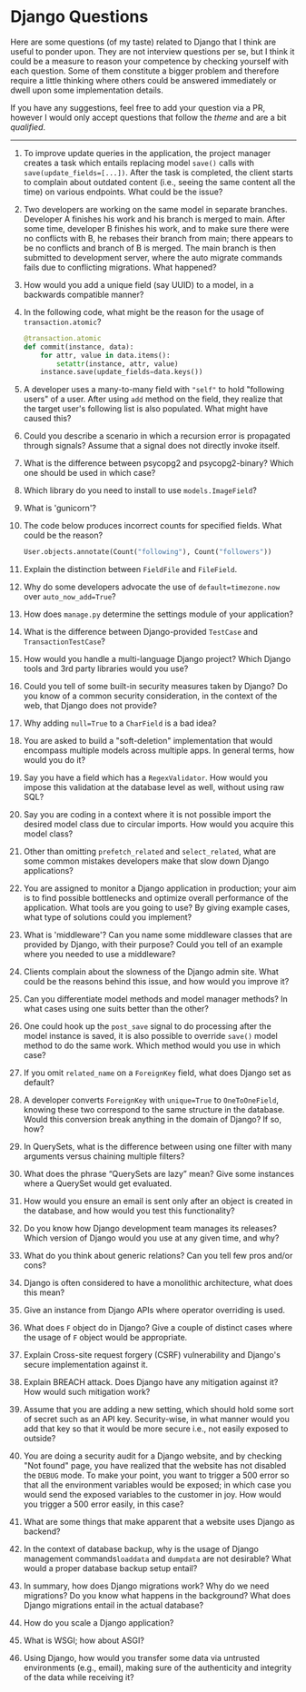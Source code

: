 # Django Questions


Here are some questions (of my taste) related to Django that I think are useful
to ponder upon. They are not interview questions per se, but I think it could be
a measure to reason your competence by checking yourself with each question.
Some of them constitute a bigger problem and therefore require a little thinking
where others could be answered immediately or dwell upon some implementation
details.

If you have any suggestions, feel free to add your question via a PR, however I
would only accept questions that follow the *theme* and are a bit *qualified*.


---


1. To improve update queries in the application, the project manager creates a
task which entails replacing model `save()` calls with
`save(update_fields=[...])`. After the task is completed, the client starts to
complain about outdated content (i.e., seeing the same content all the time) on
various endpoints. What could be the issue?

2. Two developers are working on the same model in separate branches. Developer
A finishes his work and his branch is merged to main. After some time, developer
B finishes his work, and to make sure there were no conflicts with B, he rebases
their branch from main; there appears to be no conflicts and branch of B is
merged. The main branch is then submitted to development server, where the auto
migrate commands fails due to conflicting migrations. What happened?

3. How would you add a unique field (say UUID) to a model, in a backwards
compatible manner?

4. In the following code, what might be the reason for the usage of
`transaction.atomic`?
   ```python
   @transaction.atomic
   def commit(instance, data):
       for attr, value in data.items():
           setattr(instance, attr, value)
       instance.save(update_fields=data.keys())
    ```

5. A developer uses a many-to-many field with `"self"` to hold "following users"
of a user. After using `add` method on the field, they realize that the target
user's following list is also populated. What might have caused this?

6. Could you describe a scenario in which a recursion error is propagated
through signals? Assume that a signal does not directly invoke itself.

7. What is the difference between psycopg2 and psycopg2-binary? Which one should
be used in which case?

8. Which library do you need to install to use `models.ImageField`?

9. What is 'gunicorn'?

10. The code below produces incorrect counts for specified fields. What could be
the reason?
    ```python
    User.objects.annotate(Count("following"), Count("followers"))
    ```

11. Explain the distinction between `FieldFile` and `FileField`.

12. Why do some developers advocate the use of `default=timezone.now` over
`auto_now_add=True`?

13. How does `manage.py` determine the settings module of your application?

14. What is the difference between Django-provided `TestCase` and
`TransactionTestCase`?

15. How would you handle a multi-language Django project? Which Django tools and
3rd party libraries would you use?

16. Could you tell of some built-in security measures taken by Django? Do you
know of a common security consideration, in the context of the web, that Django
does not provide?

17. Why adding `null=True` to a `CharField` is a bad idea?

18. You are asked to build a "soft-deletion" implementation that would encompass
multiple models across multiple apps. In general terms, how would you do it?

19. Say you have a field which has a `RegexValidator`. How would you impose this 
validation at the database level as well, without using raw SQL?

20. Say you are coding in a context where it is not possible import
the desired model class due to circular imports. How would you acquire this
model class?

21. Other than omitting `prefetch_related` and `select_related`, what are some
common mistakes developers make that slow down Django applications?

22. You are assigned to monitor a Django application in production; your aim is
to find possible bottlenecks and optimize overall performance of the
application. What tools are you going to use? By giving example cases, what type
of solutions could you implement?

23. What is 'middleware'? Can you name some middleware classes that are provided
by Django, with their purpose? Could you tell of an example where you needed to
use a middleware?

24. Clients complain about the slowness of the Django admin site. What could be
the reasons behind this issue, and how would you improve it?

25. Can you differentiate model methods and model manager methods? In what cases
using one suits better than the other?

26. One could hook up the `post_save` signal to do processing after the model
instance is saved, it is also possible to override `save()` model method to do
the same work. Which method would you use in which case?

27. If you omit `related_name` on a `ForeignKey` field, what does Django set as
default?

28. A developer converts `ForeignKey` with `unique=True` to `OneToOneField`,
knowing these two correspond to the same structure in the database. Would this
conversion break anything in the domain of Django? If so, how?

29. In QuerySets, what is the difference between using one filter with many
arguments versus chaining multiple filters?

30. What does the phrase “QuerySets are lazy” mean? Give some instances where a
QuerySet would get evaluated.

31. How would you ensure an email is sent only after an object is created in
the database, and how would you test this functionality?

32. Do you know how Django development team manages its releases? Which version
of Django would you use at any given time, and why?

33. What do you think about generic relations? Can you tell few pros and/or
cons?

34. Django is often considered to have a monolithic architecture, what does this
mean?

35. Give an instance from Django APIs where operator overriding is used.

36. What does `F` object do in Django? Give a couple of distinct cases where the
usage of `F` object would be appropriate. 

37. Explain Cross-site request forgery (CSRF) vulnerability and Django's
secure implementation against it.

38. Explain BREACH attack. Does Django have any mitigation against it? How
would such mitigation work?

39. Assume that you are adding a new setting, which should hold some sort of
secret such as an API key. Security-wise, in what manner would you add that key
so that it would be more secure i.e., not easily exposed to outside?

40. You are doing a security audit for a Django website, and by checking
"Not found" page, you have realized that the website has not disabled the
`DEBUG` mode. To make your point, you want to trigger a 500 error so that all 
the environment variables would be exposed; in which case you would send the
exposed variables to the customer in joy. How would you trigger a 500 error
easily, in this case?

41. What are some things that make apparent that a website uses Django as backend?

42. In the context of database backup, why is the usage of  Django management
commands`loaddata` and `dumpdata` are not desirable? What would a proper database
backup setup entail?

43. In summary, how does Django migrations work? Why do we need migrations? Do
you know what happens in the background? What does Django migrations entail in
the actual database?

44. How do you scale a Django application?

45. What is WSGI; how about ASGI?

46. Using Django, how would you transfer some data via untrusted environments
(e.g., email), making sure of the authenticity and integrity of the data while
receiving it?
